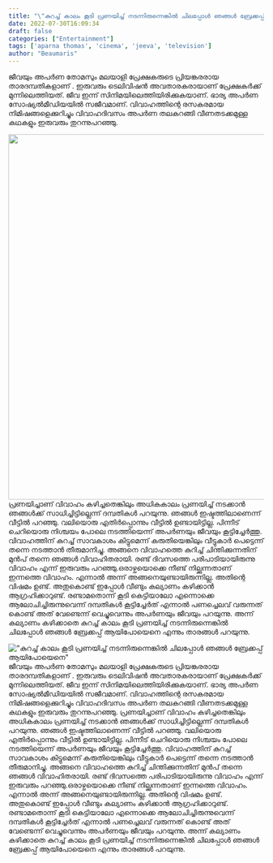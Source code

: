 ```yaml
---
title: "\"കുറച്ച് കാലം കൂടി പ്രണയിച്ച് നടന്നിരുന്നെങ്കില്‍ ചിലപ്പോള്‍ ഞങ്ങള്‍ ബ്രേക്കപ്പ് ആയിപോയെനെ\""
date: 2022-07-30T16:09:34
draft: false
categories: ["Entertainment"]
tags: ['aparna thomas', 'cinema', 'jeeva', 'television']
author: "Beaumaris"
---
```


ജീവയും അപര്‍ണ തോമസും മലയാളി പ്രേക്ഷകരുടെ പ്രിയങ്കരരായ താരദമ്പതികളാണ് . ഇരുവരും ടെലിവിഷന്‍ അവതാരകരായാണ് പ്രേക്ഷകര്‍ക്ക് മുന്നിലെത്തിയത്. ജീവ ഇന്ന് സിനിമയിലെത്തിയിരിക്കുകയാണ്. ഭാര്യ അപര്‍ണ സോഷ്യല്‍മീഡിയയില്‍ സജീവമാണ്. വിവാഹത്തിന്റെ രസകരമായ നിമിഷങ്ങളെക്കുറിച്ചും വിവാഹദിവസം അപര്‍ണ തലകറങ്ങി വീണതടക്കമുള്ള കഥകളും ഇരുവരും തുറന്നുപറഞ്ഞു.

<img class="size-full wp-image-344772 aligncenter" src="https://cdn.boolokam.com/articles/2022/07/fwfwfwfg.jpg" alt="" width="1080" height="720" />പ്രണയിച്ചാണ് വിവാഹം കഴിച്ചതെങ്കിലും അധികകാലം പ്രണയിച്ച് നടക്കാന്‍ ഞങ്ങള്‍ക്ക് സാധിച്ചിട്ടില്ലെന്ന് ദമ്പതികള്‍ പറയുന്നു. ഞങ്ങള്‍ ഇഷ്ടത്തിലാണെന്ന് വീട്ടില്‍ പറഞ്ഞു. വലിയൊരു എതിര്‍പ്പൊന്നും വീട്ടില്‍ ഉണ്ടായിട്ടില്ല. പിന്നീട് ചെറിയൊരു നിശ്ചയം പോലെ നടത്തിയെന്ന് അപര്‍ണയും ജീവയും കൂട്ടിച്ചേര്‍ത്തു. വിവാഹത്തിന് കുറച്ച് സാവകാശം കിട്ടുമെന്ന് കരുതിയെങ്കിലും വീട്ടുകാര്‍ പെട്ടെന്ന് തന്നെ നടത്താന്‍ തീരുമാനിച്ചു. അങ്ങനെ വിവാഹത്തെ കുറിച്ച് ചിന്തിക്കുന്നതിന് മുന്‍പ് തന്നെ ഞങ്ങള്‍ വിവാഹിതരായി. രണ്ട് ദിവസത്തെ പരിപാടിയായിരുന്നു വിവാഹം എന്ന് ഇരുവരും പറഞ്ഞു.ഒരാഴ്ചയൊക്കെ നീണ്ട് നില്ക്കുന്നതാണ് ഇന്നത്തെ വിവാഹം. എന്നാല്‍ അന്ന് അങ്ങനെയുണ്ടായിരുന്നില്ല. അതിന്റെ വിഷമം ഉണ്ട്. അതുകൊണ്ട് ഇപ്പോള്‍ വീണ്ടും കല്യാണം കഴിക്കാന്‍ ആഗ്രഹിക്കാറുണ്ട്. രണ്ടാമതൊന്ന് കൂടി കെട്ടിയാലോ എന്നൊക്കെ ആലോചിച്ചിരുന്നുവെന്ന് ദമ്പതികള്‍ കൂട്ടിച്ചേര്‍ത് എന്നാല്‍ പണച്ചെലവ് വരുന്നത് കൊണ്ട് അത് വേണ്ടെന്ന് വെച്ചുവെന്നും അപര്‍ണയും ജീവയും പറയുന്നു. അന്ന് കല്യാണം കഴിക്കാതെ കുറച്ച് കാലം കൂടി പ്രണയിച്ച് നടന്നിരുന്നെങ്കില്‍ ചിലപ്പോള്‍ ഞങ്ങള്‍ ബ്രേക്കപ്പ് ആയിപോയെനെ എന്നും താരങ്ങള്‍ പറയുന്നു.


!["കുറച്ച് കാലം കൂടി പ്രണയിച്ച് നടന്നിരുന്നെങ്കില്‍ ചിലപ്പോള്‍ ഞങ്ങള്‍ ബ്രേക്കപ്പ് ആയിപോയെനെ"](https://cdn.boolokam.com/articles/2022/07/fwfwfwfg.jpg)ജീവയും അപര്‍ണ തോമസും മലയാളി പ്രേക്ഷകരുടെ പ്രിയങ്കരരായ താരദമ്പതികളാണ് . ഇരുവരും ടെലിവിഷന്‍ അവതാരകരായാണ് പ്രേക്ഷകര്‍ക്ക് മുന്നിലെത്തിയത്. ജീവ ഇന്ന് സിനിമയിലെത്തിയിരിക്കുകയാണ്. ഭാര്യ അപര്‍ണ സോഷ്യല്‍മീഡിയയില്‍ സജീവമാണ്. വിവാഹത്തിന്റെ രസകരമായ നിമിഷങ്ങളെക്കുറിച്ചും വിവാഹദിവസം അപര്‍ണ തലകറങ്ങി വീണതടക്കമുള്ള കഥകളും ഇരുവരും തുറന്നുപറഞ്ഞു. പ്രണയിച്ചാണ് വിവാഹം കഴിച്ചതെങ്കിലും അധികകാലം പ്രണയിച്ച് നടക്കാന്‍ ഞങ്ങള്‍ക്ക് സാധിച്ചിട്ടില്ലെന്ന് ദമ്പതികള്‍ പറയുന്നു. ഞങ്ങള്‍ ഇഷ്ടത്തിലാണെന്ന് വീട്ടില്‍ പറഞ്ഞു. വലിയൊരു എതിര്‍പ്പൊന്നും വീട്ടില്‍ ഉണ്ടായിട്ടില്ല. പിന്നീട് ചെറിയൊരു നിശ്ചയം പോലെ നടത്തിയെന്ന് അപര്‍ണയും ജീവയും കൂട്ടിച്ചേര്‍ത്തു. വിവാഹത്തിന് കുറച്ച് സാവകാശം കിട്ടുമെന്ന് കരുതിയെങ്കിലും വീട്ടുകാര്‍ പെട്ടെന്ന് തന്നെ നടത്താന്‍ തീരുമാനിച്ചു. അങ്ങനെ വിവാഹത്തെ കുറിച്ച് ചിന്തിക്കുന്നതിന് മുന്‍പ് തന്നെ ഞങ്ങള്‍ വിവാഹിതരായി. രണ്ട് ദിവസത്തെ പരിപാടിയായിരുന്നു വിവാഹം എന്ന് ഇരുവരും പറഞ്ഞു.ഒരാഴ്ചയൊക്കെ നീണ്ട് നില്ക്കുന്നതാണ് ഇന്നത്തെ വിവാഹം. എന്നാല്‍ അന്ന് അങ്ങനെയുണ്ടായിരുന്നില്ല. അതിന്റെ വിഷമം ഉണ്ട്. അതുകൊണ്ട് ഇപ്പോള്‍ വീണ്ടും കല്യാണം കഴിക്കാന്‍ ആഗ്രഹിക്കാറുണ്ട്. രണ്ടാമതൊന്ന് കൂടി കെട്ടിയാലോ എന്നൊക്കെ ആലോചിച്ചിരുന്നുവെന്ന് ദമ്പതികള്‍ കൂട്ടിച്ചേര്‍ത് എന്നാല്‍ പണച്ചെലവ് വരുന്നത് കൊണ്ട് അത് വേണ്ടെന്ന് വെച്ചുവെന്നും അപര്‍ണയും ജീവയും പറയുന്നു. അന്ന് കല്യാണം കഴിക്കാതെ കുറച്ച് കാലം കൂടി പ്രണയിച്ച് നടന്നിരുന്നെങ്കില്‍ ചിലപ്പോള്‍ ഞങ്ങള്‍ ബ്രേക്കപ്പ് ആയിപോയെനെ എന്നും താരങ്ങള്‍ പറയുന്നു.
